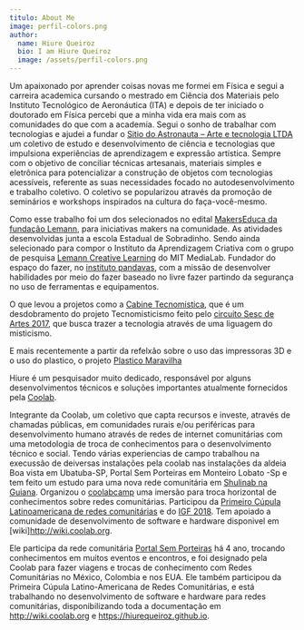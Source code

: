 ```yaml
---
titulo: About Me
image: perfil-colors.png
author:
  name: Hiure Queiroz
  bio: I am Hiure Queiroz
  image: /assets/perfil-colors.png
---
```


<v-img src="monoblaster.jpg" alt="image alt text"></v-img>

Um apaixonado por aprender coisas novas me formei em Física e segui a carreira academica cursando o mestrado em Ciência dos Materiais pelo Instituto Tecnológico de Aeronáutica (ITA) e depois de ter iniciado o doutorado em Física percebi que a minha vida era mais com as comunidades do que com a academia.
Segui o sonho de trabalhar com tecnologias e ajudei a fundar o [Sitio do Astronauta – Arte e tecnologia  LTDA](https://sitiodoastronauta.com.br) um coletivo de estudo e desenvolvimento de ciência e tecnologias que impulsiona experiências de aprendizagem e expressão artística. Sempre com o objetivo de conciliar técnicas artesanais, materiais simples e eletrônica para potencializar a construção de objetos com tecnologias acessíveis, referente as suas necessidades focado no autodesenvolvimento e trabalho coletivo. O coletivo se popularizou através da promoção de seminários e workshops inspirados na cultura do faça-você-mesmo.

Como esse trabalho foi um dos selecionados no edital [MakersEduca da fundação Lemann](http://www.fundacaolemann.org.br/makers/), para iniciativas makers na comunidade. As atividades desenvolvidas junta a escola Estadual de Sobradinho.
Sendo ainda selecionado para compor o Instituto da Aprendizagem Criativa com o grupo de pesquisa [Lemann Creative Learning](https://llk.media.mit.edu/projects/4633/) do MIT MediaLab.
Fundador do espaço do fazer, no [instituto pandavas](http://institutopandavas.org.br), com a missão de desenvolver habilidades por meio do fazer baseado no livre fazer partindo da segurança no uso de ferramentas e equipamentos.

O que levou a projetos como a [Cabine Tecnomistica](https://cabinetecnomistica.com.br), que é um desdobramento do projeto Tecnomisticismo feito pelo [circuito Sesc de Artes 2017](https://www.youtube.com/watch?v=82tkY-XSw-0), que busca trazer a tecnologia através de uma liguagem do misticismo.

E mais recentemente a partir da refelxão sobre o uso das impressoras 3D e o uso do plastico, o projeto [Plastico Maravilha](https://plasticomaravilha.com.br)

Hiure é um pesquisador muito dedicado, responsável por alguns desenvolvimentos técnicos e soluções importantes atualmente fornecidos pela [Coolab](https://coolab.org).

Integrante da Coolab, um coletivo que capta recursos e investe, através de chamadas públicas, em comunidades rurais e/ou periféricas para desenvolvimento humano através de redes de internet comunitárias com uma metodologia de troca de conhecimentos para o desenvolvimento técnico e social. Tendo várias experiencias de campo trabalhou na execussão de deiversas instalações pela coolab nas instalações da aldeia Boa vista em Ubatuba-SP, Portal Sem Porteiras em Monteiro Lobato -Sp e tem feito um estudo para uma nova rede comunitária em [Shulinab na Guiana](http://blog.altermundi.net/article/coolab-visita-tecnica-guyana-wapichan/). Organizou o [coolabcamp](http://www.coolab.org/2018/01/20/coolab-camp-redes-livres-mao-na-massa/) uma imersão para troca horizontal de conhecimentos sobre redes comunitárias. Participou da [Primeiro Cúpula Latinoamericana de redes comunitárias](http://cnsig.info/cumbre/lac/2018/09/17/Cumbre-Latinoamericana.html) e do [IGF 2018](https://www.intgovforum.org/multilingual/content/igf-2018-0). Tem apoiado a comunidade de desenvolvimento de software e hardware disponivel em [wiki]http://wiki.coolab.org.

Ele participa da rede comunitária [Portal Sem Porteiras](https://portalsemporteiras.github.io) há 4 ano, trocando conhecimentos em muitos eventos e encontros, e foi designado pela Coolab para fazer viagens e trocas de conhecimento com Redes Comunitárias no México, Colombia e nos EUA. Ele também participou da Primeira Cúpula Latino-Americana de Redes Comunitárias, e está trabalhando no desenvolvimento de software e hardware para redes comunitárias, disponibilizando toda a documentação em http://wiki.coolab.org e https://hiurequeiroz.github.io.